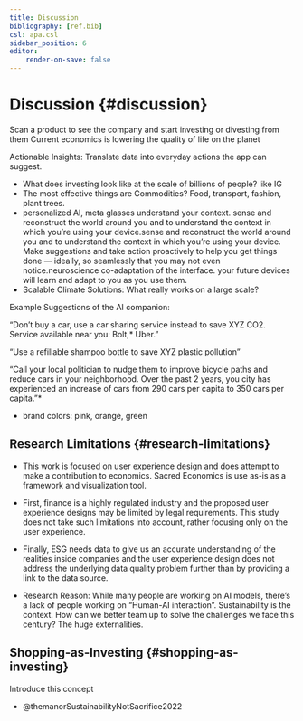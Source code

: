 ```yaml
---
title: Discussion
bibliography: [ref.bib]
csl: apa.csl
sidebar_position: 6
editor:
    render-on-save: false
---
```


# Discussion {#discussion}

Scan a product to see the company and start investing or divesting from
them Current economics is lowering the quality of life on the planet

Actionable Insights: Translate data into everyday actions the app can
suggest.

-   What does investing look like at the scale of billions of people?
    like IG
-   The most effective things are Commodities? Food, transport, fashion,
    plant trees.
-   personalized AI, meta glasses understand your context. sense and
    reconstruct the world around you and to understand the context in
    which you’re using your device.sense and reconstruct the world
    around you and to understand the context in which you’re using your
    device. Make suggestions and take action proactively to help you get
    things done — ideally, so seamlessly that you may not even
    notice.neuroscience co-adaptation of the interface. your future
    devices will learn and adapt to you as you use them.
-   Scalable Climate Solutions: What really works on a large scale?

Example Suggestions of the AI companion:

“Don’t buy a car, use a car sharing service instead to save XYZ CO2.
Service available near you: Bolt,\* Uber.”

“Use a refillable shampoo bottle to save XYZ plastic pollution”

“Call your local politician to nudge them to improve bicycle paths and
reduce cars in your neighborhood. Over the past 2 years, you city has
experienced an increase of cars from 290 cars per capita to 350 cars per
capita.”\*

-   brand colors: pink, orange, green

## Research Limitations {#research-limitations}

-   This work is focused on user experience design and does attempt to
    make a contribution to economics. Sacred Economics is use as-is as a
    framework and visualization tool.

-   First, finance is a highly regulated industry and the proposed user
    experience designs may be limited by legal requirements. This study
    does not take such limitations into account, rather focusing only on
    the user experience.

-   Finally, ESG needs data to give us an accurate understanding of the
    realities inside companies and the user experience design does not
    address the underlying data quality problem further than by
    providing a link to the data source.

-   Research Reason: While many people are working on AI models, there’s
    a lack of people working on “Human-AI interaction”. Sustainability
    is the context. How can we better team up to solve the challenges we
    face this century? The huge externalities.

## Shopping-as-Investing {#shopping-as-investing}

Introduce this concept

-   @themanorSustainabilityNotSacrifice2022

